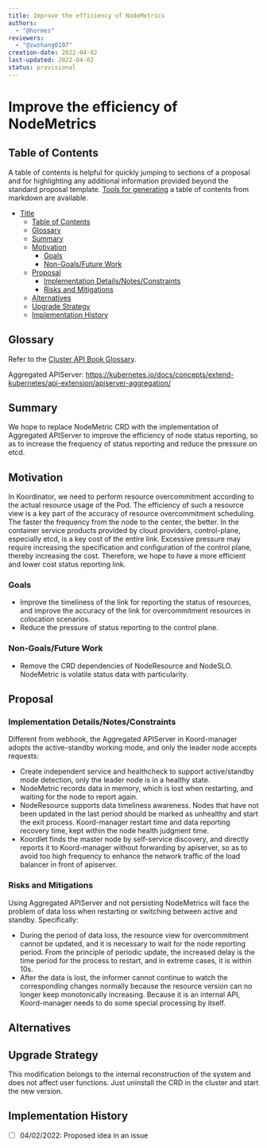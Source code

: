 ```yaml
---
title: Improve the efficiency of NodeMetrics
authors:
  - "@hormes"
reviewers:
  - "@zwzhang0107"
creation-date: 2022-04-02
last-updated: 2022-04-02
status: provisional
---
```


# Improve the efficiency of NodeMetrics


## Table of Contents

A table of contents is helpful for quickly jumping to sections of a proposal and for highlighting
any additional information provided beyond the standard proposal template.
[Tools for generating](https://github.com/ekalinin/github-markdown-toc) a table of contents from markdown are available.

- [Title](#title)
  - [Table of Contents](#table-of-contents)
  - [Glossary](#glossary)
  - [Summary](#summary)
  - [Motivation](#motivation)
    - [Goals](#goals)
    - [Non-Goals/Future Work](#non-goalsfuture-work)
  - [Proposal](#proposal)
    - [Implementation Details/Notes/Constraints](#implementation-detailsnotesconstraints)
    - [Risks and Mitigations](#risks-and-mitigations)
  - [Alternatives](#alternatives)
  - [Upgrade Strategy](#upgrade-strategy)
  - [Implementation History](#implementation-history)

## Glossary

Refer to the [Cluster API Book Glossary](https://cluster-api.sigs.k8s.io/reference/glossary.html).

Aggregated APIServer: https://kubernetes.io/docs/concepts/extend-kubernetes/api-extension/apiserver-aggregation/

## Summary

We hope to replace NodeMetric CRD with the implementation of Aggregated APIServer to improve the efficiency of node status reporting, so as to increase the frequency of status reporting and reduce the pressure on etcd.


## Motivation

In Koordinator, we need to perform resource overcommitment according to the actual resource usage of the Pod. The efficiency of such a resource view is a key part of the accuracy of resource overcommitment scheduling. The faster the frequency from the node to the center, the better. In the container service products provided by cloud providers, control-plane, especially etcd, is a key cost of the entire link. Excessive pressure may require increasing the specification and configuration of the control plane, thereby increasing the cost. Therefore, we hope to have a more efficient and lower cost status reporting link.


### Goals

- Improve the timeliness of the link for reporting the status of resources, and improve the accuracy of the link for overcommitment resources in colocation scenarios.
- Reduce the pressure of status reporting to the control plane.

### Non-Goals/Future Work

- Remove the CRD dependencies of NodeResource and NodeSLO. NodeMetric is volatile status data with particularity.

## Proposal

### Implementation Details/Notes/Constraints

Different from webhook, the Aggregated APIServer in Koord-manager adopts the active-standby working mode, and only the leader node accepts requests:

- Create independent service and healthcheck to support active/standby mode detection, only the leader node is in a healthy state.
- NodeMetric records data in memory, which is lost when restarting, and waiting for the node to report again.
- NodeResource supports data timeliness awareness. Nodes that have not been updated in the last period should be marked as unhealthy and start the exit process. Koord-manager restart time and data reporting recovery time, kept within the node health judgment time.
- Koordlet finds the master node by self-service discovery, and directly reports it to Koord-manager without forwarding by apiserver, so as to avoid too high frequency to enhance the network traffic of the load balancer in front of apiserver.

### Risks and Mitigations

Using Aggregated APIServer and not persisting NodeMetrics will face the problem of data loss when restarting or switching between active and standby. Specifically:

- During the period of data loss, the resource view for overcommitment cannot be updated, and it is necessary to wait for the node reporting period. From the principle of periodic update, the increased delay is the time period for the process to restart, and in extreme cases, it is within 10s.
- After the data is lost, the informer cannot continue to watch the corresponding changes normally because the resource version can no longer keep monotonically increasing. Because it is an internal API, Koord-manager needs to do some special processing by itself.

## Alternatives

## Upgrade Strategy

This modification belongs to the internal reconstruction of the system and does not affect user functions. Just uninstall the CRD in the cluster and start the new version.

## Implementation History

- [ ] 04/02/2022: Proposed idea in an issue

